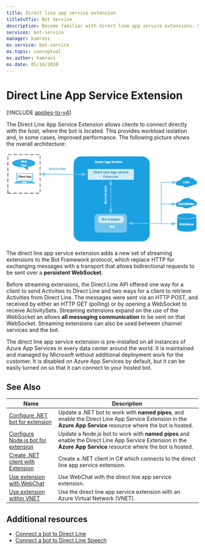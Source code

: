 ```yaml
---
title: Direct line app service extension
titleSuffix: Bot Service
description: Become familiar with direct line app service extensions. See how to use streaming extensions to connect directly to hosted bots. View additional resources.
services: bot-service
manager: kamrani
ms.service: bot-service
ms.topic: conceptual
ms.author: kamrani 
ms.date: 05/19/2020
---
```


# Direct Line App Service Extension

[!INCLUDE [applies-to-v4](includes/applies-to-v4-current.md)]

The Direct Line App Service Extension allows clients to connect directly with the host, where the bot is located. This provides workload isolation and, in some cases, improved performance. The following picture shows the overall architecture:

![Direct line extension architecture](./media/channels/direct-line-extension-architecture.png)

The direct line app service extension adds a new set of streaming extensions to the Bot Framework protocol, which replace HTTP for exchanging messages with a transport that allows bidirectional requests to be sent over a **persistent WebSocket**.

Before streaming extensions, the Direct Line API offered one way for a client to send Activities to Direct Line and two ways for a client to retrieve Activities from Direct Line. The messages were sent via an HTTP POST, and received by either an HTTP GET (polling) or by opening a WebSocket to receive ActivitySets.
Streaming extensions expand on the use of the WebSocket an allows **all messaging communication** to be sent on that WebSocket. Streaming extensions can also be used between channel services and the bot.

The direct line app service extension is pre-installed on all instances of Azure App Services in every data center around the world. It is maintained and managed by Microsoft without additional deployment work for the customer. It is disabled on Azure App Services by default, but it can be easily turned on so that it can connect to your hosted bot.


## See Also

|Name|Description|
|---|---|
|[Configure .NET bot for extension](bot-service-channel-directline-extension-net-bot.md)|Update a .NET bot to work with **named pipes**, and enable the Direct Line App Service Extension in the **Azure App Service** resource where the bot is hosted.  |
|[Configure Node.js bot for extension](bot-service-channel-directline-extension-node-bot.md)|Update a Node.js bot to work with **named pipes** and enable the Direct Line App Service Extension in the **Azure App Service** resource where the bot is hosted.  |
|[Create .NET client with Extension](bot-service-channel-directline-extension-net-client.md)|Create a .NET client in C# which connects to the direct line app service extension.|
|[Use extension with WebChat](bot-service-channel-directline-extension-webchat-client.md)|Use WebChat with the direct line app service extension.|
|[Use extension within VNET](bot-service-channel-directline-extension-vnet.md)|Use the direct line app service extension with an Azure Virtual Network (VNET).|

## Additional resources

- [Connect a bot to Direct Line](bot-service-channel-connect-directline.md)
- [Connect a bot to Direct Line Speech](bot-service-channel-connect-directlinespeech.md)
